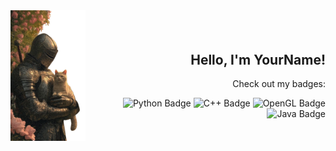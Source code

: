
<div style="display: flex; align-items: center; justify-content: space-between;">
  <!-- Left side (Image) -->
  <div style="flex: 0 0 auto;">
    <img 
      src="mySelf.png" 
      alt="Profile Photo"
      style="width: 120px;"
    />
  </div>

  <!-- Right side (Text + badges) -->
  <div style="flex: 1; text-align: right;">
    <h2>Hello, I'm YourName!</h2>
    <p>Check out my badges:</p>
    <img 
      src="https://img.shields.io/badge/Python-3776AB?style=for-the-badge&logo=python&logoColor=white"
      alt="Python Badge"
    />
    <img 
      src="https://img.shields.io/badge/C++-00599C?style=for-the-badge&logo=c%2B%2B&logoColor=white"
      alt="C++ Badge"
    />
    <img 
      src="https://img.shields.io/badge/OpenGL-5586A4?style=for-the-badge&logo=opengl&logoColor=white"
      alt="OpenGL Badge"
    />
    <img 
      src="https://img.shields.io/badge/Java-007396?style=for-the-badge&logo=java&logoColor=white"
      alt="Java Badge"
    />
  </div>
</div>
